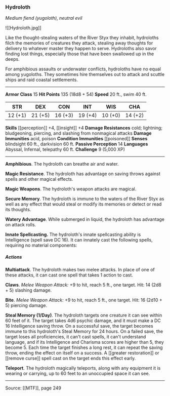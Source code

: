 ### Hydroloth
_Medium fiend (yugoloth), neutral evil_

![[Hydroloth.jpg]]

Like the thought-stealing waters of the River Styx they inhabit, hydroloths filch the memories of creatures they attack, stealing away thoughts for delivery to whatever master they happen to serve. Hydroloths also savor finding lost things, especially those that have been swallowed up in the deeps.

For amphibious assaults or underwater conflicts, hydroloths have no equal among yugoloths. They sometimes hire themselves out to attack and scuttle ships and raid coastal settlements.



---

**Armor Class** 15
**Hit Points** 135 (18d8 + 54)
**Speed** 20 ft., swim 40 ft.

| STR     | DEX     | CON     | INT     | WIS     | CHA     |
|---------|---------|---------|---------|---------|---------|
| 12 (+1) | 21 (+5) | 16 (+3) | 19 (+4) | 10 (+0) | 14 (+2) |

**Skills** [[perception]] +4, [[insight]] +4
**Damage Resistances** cold; lightning; bludgeoning, piercing, and slashing from nonmagical attacks
**Damage Immunities** acid, poison
**Condition Immunities** [[poisoned]]
**Senses** blindsight 60 ft., darkvision 60 ft.
**Passive Perception** 14
**Languages** Abyssal, Infernal, telepathy 60 ft.
**Challenge** 9 (5,000 XP)

---

**Amphibious**. The hydroloth can breathe air and water.

**Magic Resistance**. The hydroloth has advantage on saving throws against spells and other magical effects.

**Magic Weapons**. The hydroloth's weapon attacks are magical.

**Secure Memory**. The hydroloth is immune to the waters of the River Styx as well as any effect that would steal or modify its memories or detect or read its thoughts.

**Watery Advantage**. While submerged in liquid, the hydroloth has advantage on attack rolls.

**Innate Spellcasting.** The hydroloth's innate spellcasting ability is Intelligence (spell save DC 16). It can innately cast the following spells, requiring no material components:

##### Actions
**Multiattack**. The hydroloth makes two melee attacks. In place of one of these attacks, it can cast one spell that takes 1 action to cast.

**Claws**. _Melee Weapon Attack:_ +9 to hit, reach 5 ft., one target. Hit: 14 (2d8 + 5) slashing damage.

**Bite**. _Melee Weapon Attack:_ +9 to hit, reach 5 ft., one target. Hit: 16 (2d10 + 5) piercing damage.

**Steal Memory (1/Day)**. The hydroloth targets one creature it can see within 60 feet of it. The target takes 4d6 psychic damage, and it must make a DC 16 Intelligence saving throw. On a successful save, the target becomes immune to this hydroloth's Steal Memory for 24 hours. On a failed save, the target loses all proficiencies, it can't cast spells, it can't understand language, and if its Intelligence and Charisma scores are higher than 5, they become 5. Each time the target finishes a long rest, it can repeat the saving throw, ending the effect on itself on a success. A [[greater restoration]] or [[remove curse]] spell cast on the target ends this effect early.

**Teleport**. The hydroloth magically teleports, along with any equipment it is wearing or carrying, up to 60 feet to an unoccupied space it can see.


---

Source: [[MTF]], page 249